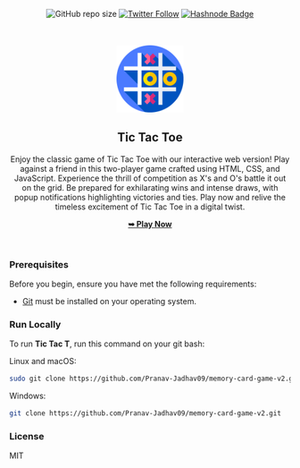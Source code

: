 <div align="center">

![GitHub repo size](https://img.shields.io/github/repo-size/Pranav-Jadhav09/tic-tac-toe)
[![Twitter Follow](https://img.shields.io/twitter/follow/Pranav_Jadhav09?style=social)](https://twitter.com/Pranav_Jadhav09)
[![Hashnode Badge](https://img.shields.io/badge/Read_What_I_learn-2962FF?style=social&logo=hashnode&logoColor=blue)](https://thejrpranav09.hashnode.dev/building-a-simple-dice-game-with-javascript)

<br />
<br />

<img src="/assets/favicon.png" style="width: 120px">

<h2 align="center">Tic Tac Toe</h2>
Enjoy the classic game of Tic Tac Toe with our interactive web version! Play against a friend in this two-player game crafted using HTML, CSS, and JavaScript. Experience the thrill of competition as X's and O's battle it out on the grid. Be prepared for exhilarating wins and intense draws, with popup notifications highlighting victories and ties. Play now and relive the timeless excitement of Tic Tac Toe in a digital twist.

<a href="https://memory-card-game-v2-jrpranav.netlify.app/"><strong>➥ Play Now</strong></a>

</div>

<br />

### Prerequisites

Before you begin, ensure you have met the following requirements:

- [Git](https://git-scm.com/downloads "Download Git") must be installed on your operating system.

### Run Locally

To run **Tic Tac T**, run this command on your git bash:

Linux and macOS:

```bash
sudo git clone https://github.com/Pranav-Jadhav09/memory-card-game-v2.git
```

Windows:

```bash
git clone https://github.com/Pranav-Jadhav09/memory-card-game-v2.git
```

### License

MIT
